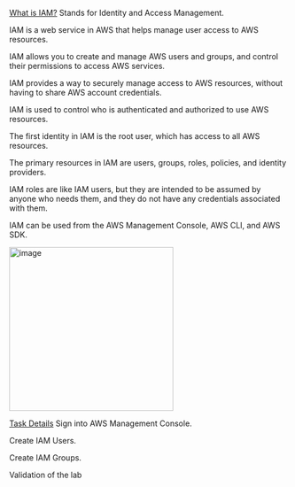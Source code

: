 <u>What is IAM?</u>
Stands for Identity and Access Management.

IAM is a web service in AWS that helps manage user access to AWS resources.

IAM allows you to create and manage AWS users and groups, and control their permissions to access AWS services.

IAM provides a way to securely manage access to AWS resources, without having to share AWS account credentials.

IAM is used to control who is authenticated and authorized to use AWS resources.

The first identity in IAM is the root user, which has access to all AWS resources.

The primary resources in IAM are users, groups, roles, policies, and identity providers.

IAM roles are like IAM users, but they are intended to be assumed by anyone who needs them, and they do not have any credentials associated with them.

IAM can be used from the AWS Management Console, AWS CLI, and AWS SDK.

<img width="296" alt="image" src="https://github.com/Shocker-lov-t/AWS_30_Days_Streak_Challenge/assets/98687345/31f24e19-bf92-4cca-8747-dca5dee31dc5">


<u>Task Details</u>
Sign into AWS Management Console.

Create IAM Users.

Create IAM Groups.

Validation of the lab

